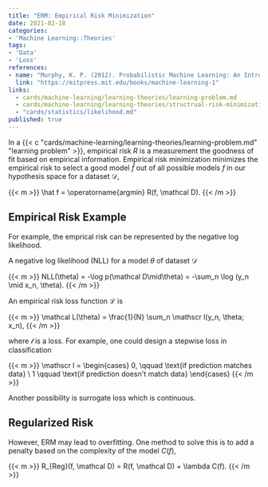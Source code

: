 ```yaml
---
title: "ERM: Empirical Risk Minimization"
date: 2021-02-18
categories:
- 'Machine Learning::Theories'
tags:
- 'Data'
- 'Loss'
references:
- name: "Murphy, K. P. (2012). Probabilistic Machine Learning: An Introduction."
  link: "https://mitpress.mit.edu/books/machine-learning-1"
links:
  - cards/machine-learning/learning-theories/learning-problem.md
  - cards/machine-learning/learning-theories/structrual-risk-minimization.md
  - "cards/statistics/likelihood.md"
published: true
---
```


In a {{< c "cards/machine-learning/learning-theories/learning-problem.md" "learning problem" >}}, empirical risk $R$ is a measurement the goodness of fit based on empirical information. Empirical risk minimization minimizes the empirical risk to select a good model $\hat f$ out of all possible models $f$ in our hypothesis space for a dataset $\mathcal D$,

{{< m >}}
\hat f = \operatorname{argmin} R(f, \mathcal D).
{{< /m >}}

## Empirical Risk Example

For example, the emprical risk can be represented by the negative log likelihood.

A negative log likelihood (NLL) for a model $\theta$ of dataset $\mathcal D$

{{< m >}}
NLL(\theta) = -\log  p(\mathcal D\mid\theta) = -\sum_n \log (y_n \mid x_n, \theta).
{{< /m >}}

An empirical risk loss function $\mathcal L$ is

{{< m >}}
\mathcal L(\theta) = \frac{1}{N} \sum_n \mathscr l(y_n, \theta; x_n),
{{< /m >}}

where $\mathscr l$ is a loss. For example, one could design a stepwise loss in classification

{{< m >}}
\mathscr l = \begin{cases}
0, \qquad \text{if prediction matches data} \\
1 \qquad \text{if prediction doesn't match data}
\end{cases}
{{< /m >}}

Another possibility is surrogate loss which is continuous.


## Regularized Risk

However, ERM may lead to overfitting. One method to solve this is to add a penalty based on the complexity of the model $C(f)$,

{{< m >}}
R_{Reg}(f, \mathcal D) = R(f, \mathcal D) + \lambda C(f).
{{< /m >}}